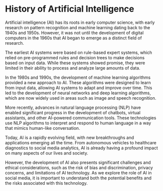 History of Artificial Intelligence
=====================================================================================================

Artificial intelligence (AI) has its roots in early computer science, with early research on pattern recognition and machine learning dating back to the 1940s and 1950s. However, it was not until the development of digital computers in the 1960s that AI began to emerge as a distinct field of research.

The earliest AI systems were based on rule-based expert systems, which relied on pre-programmed rules and decision trees to make decisions based on input data. While these systems showed promise, they were limited in their ability to process and analyze large amounts of data.

In the 1980s and 1990s, the development of machine learning algorithms provided a new approach to AI. These algorithms were designed to learn from input data, allowing AI systems to adapt and improve over time. This led to the development of neural networks and deep learning algorithms, which are now widely used in areas such as image and speech recognition.

More recently, advances in natural language processing (NLP) have enabled significant progress in the development of chatbots, virtual assistants, and other AI-powered communication tools. These technologies use NLP algorithms to interpret and respond to human language in a way that mimics human-like conversation.

Today, AI is a rapidly evolving field, with new breakthroughs and applications emerging all the time. From autonomous vehicles to healthcare diagnostics to social media analytics, AI is already having a profound impact on many aspects of our lives and society.

However, the development of AI also presents significant challenges and ethical considerations, such as the risk of bias and discrimination, privacy concerns, and limitations of AI technology. As we explore the role of AI in social media, it is important to understand both the potential benefits and the risks associated with this technology.

